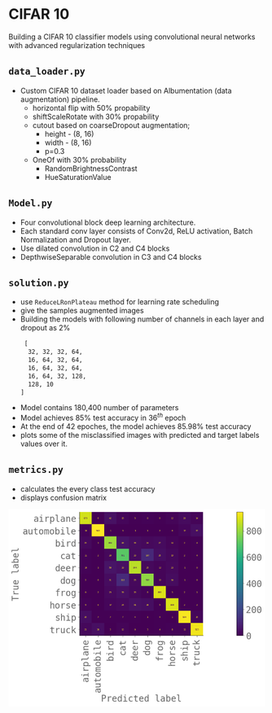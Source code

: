 
# CIFAR 10
Building a CIFAR 10 classifier models using convolutional neural networks with advanced regularization techniques

## `data_loader.py`
- Custom CIFAR 10 dataset loader based on Albumentation (data augmentation) pipeline. 
  - horizontal flip with 50% propability
  - shiftScaleRotate with 30% propability
  - cutout based on coarseDropout augmentation; 
    - height - (8, 16) 
    - width - (8, 16)
    - p=0.3
  - OneOf with 30% probability
    - RandomBrightnessContrast
    - HueSaturationValue

## `Model.py`
- Four convolutional block deep learning architecture.
- Each standard conv layer consists of Conv2d, ReLU activation, Batch Normalization and Dropout layer.
- Use dilated convolution in C2 and C4 blocks
- DepthwiseSeparable convolution in C3 and C4 blocks

## `solution.py`
- use `ReduceLRonPlateau` method for learning rate scheduling
- give the samples augmented images
- Building the models with following number of channels in each layer and dropout as 2%
  ```
   [
    32, 32, 32, 64, 
    16, 64, 32, 64, 
    16, 64, 32, 64, 
    16, 64, 32, 128, 
    128, 10
  ]
  ```
- Model contains 180,400 number of parameters
- Model achieves 85% test accuracy in $36^{th}$ epoch
- At the end of 42 epoches, the model achieves 85.98% test accuracy
- plots some of the misclassified images with predicted and target labels values over it.

## `metrics.py`
- calculates the every class test accuracy
- displays confusion matrix 

![confusion_matrix](v2/confusion_matrix.png)